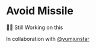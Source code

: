# Avoid Missile

🚧🚧 Still Working on this 

In collaboration with <a href="https://github.com/yumjunstar/AvoidMissile"> @yumjunstar</a>
